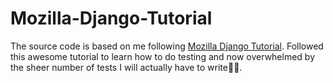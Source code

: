 # Mozilla-Django-Tutorial

The source code is based on me following [Mozilla Django Tutorial](https://developer.mozilla.org/en-US/docs/Learn/Server-side/Django).
Followed this awesome tutorial to learn how to do testing and now overwhelmed by the sheer number of tests I will actually have to write🤷‍♀️.